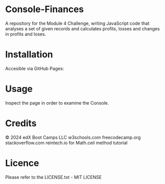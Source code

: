# Console-Finances
A repository for the Module 4 Challenge, writing JavaScript code that analyses a set of given records and calculates profits, losses and changes in profits and loses.

# Installation

Accesible via GitHub Pages: 

# Usage

Inspect the page in order to examine the Console.

# Credits
© 2024 edX Boot Camps LLC
w3schools.com
freecodecamp.org
stackoverflow.com
reintech.io for Math.ceil method tutorial

# Licence

Please refer to the LICENSE.txt - MIT LICENSE

